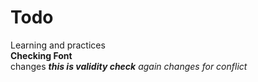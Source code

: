 # Todo
Learning and practices \
**Checking Font** <br>
changes
***this is validity check***
*again changes for conflict*

